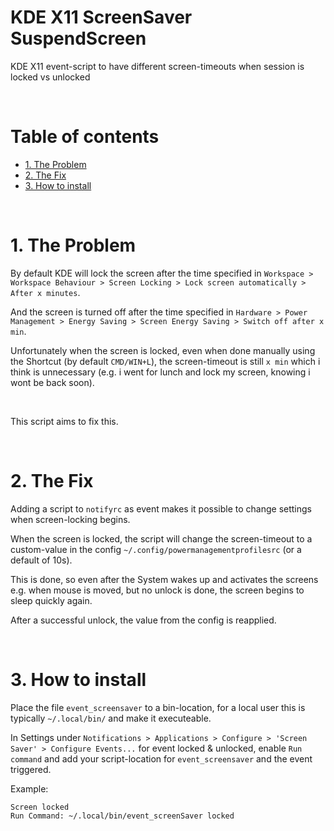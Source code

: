 KDE X11 ScreenSaver SuspendScreen
===

KDE X11 event-script to have different screen-timeouts when session is locked vs unlocked

<br>

Table of contents
===
<!-- TOC -->
- [1. The Problem](#1-the-problem)
- [2. The Fix](#2-the-fix)
- [3. How to install](#3-how-to-install)
<!-- /TOC -->
<br>

# 1. The Problem

By default KDE will lock the screen after the time specified in `Workspace > Workspace Behaviour > Screen Locking > Lock screen automatically > After x minutes`.

And the screen is turned off after the time specified in `Hardware > Power Management > Energy Saving > Screen Energy Saving > Switch off after x min`.

Unfortunately when the screen is locked, even when done manually using the Shortcut (by default `CMD/WIN+L`), the screen-timeout is still `x min` which i think is unnecessary (e.g. i went for lunch and lock my screen, knowing i wont be back soon).

<br>

This script aims to fix this.

<br>

# 2. The Fix

Adding a script to `notifyrc` as event makes it possible to change settings when screen-locking begins.

When the screen is locked, the script will change the screen-timeout to a custom-value in the config `~/.config/powermanagementprofilesrc` (or a default of 10s).

This is done, so even after the System wakes up and activates the screens e.g. when mouse is moved, but no unlock is done, the screen begins to sleep quickly again.

After a successful unlock, the value from the config is reapplied.

<br>

# 3. How to install

Place the file `event_screensaver` to a bin-location, for a local user this is typically `~/.local/bin/` and make it executeable.

In Settings under `Notifications > Applications > Configure > 'Screen Saver' > Configure Events...` for event locked & unlocked, enable `Run command` and add your script-location for `event_screensaver` and the event triggered.

Example:
```
Screen locked
Run Command: ~/.local/bin/event_screenSaver locked
```
